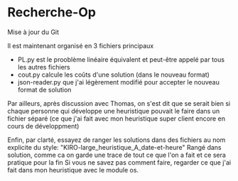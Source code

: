 # Recherche-Op

 Mise à jour du Git

Il est maintenant organisé en 3 fichiers principaux
- PL.py est le prooblème linéaire équivalent et peut-être appelé par tous les autres fichiers
- cout.py calcule les coûts d'une solution (dans le nouveau format)
- json-reader.py que j'ai légèrement modifié pour accepter le nouveau format de solution

Par ailleurs, après discussion avec Thomas, on s'est dit que se serait bien si chaque personne qui développe une heuristique pouvait le faire dans un fichier séparé (ce que j'ai fait avec mon heuristique super client encore en cours de développment)

Enfin, par clarté, essayez de ranger les solutions dans des fichiers au nom explicite du style:
"KIRO-large_heuristique_A_date-et-heure"
Rangé dans solution, comme ca on garde une trace de tout ce que l'on a fait et ce sera pratique pour la fin
Si vous ne savez pas comment faire, regarder ce que j'ai fait dans mon heuristique avec le module os.
